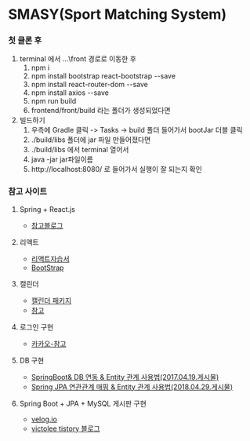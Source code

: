 # SMASY(Sport Matching System)

### 첫 클론 후
1. terminal 에서 \...\front 경로로 이동한 후 
    1. npm i
    2. npm install bootstrap react-bootstrap --save
    3. npm install react-router-dom --save
    4. npm install axios --save
    5. npm run build
    6. frontend/front/build 라는 폴더가 생성되었다면
2. 빌드하기
    1. 우측에 Gradle 클릭 -> Tasks -> build 폴더 들어가서 bootJar 더블 클릭
    2. ./build/libs 폴더에 jar 파일 만들어졌다면
    3. ./build/libs 에서 terminal 열어서 
    4. java -jar jar파일이름 
    5. http://localhost:8080/ 로 들어가서 실행이 잘 되는지 확인

    
### 참고 사이트
1. Spring + React.js
    - [참고블로그](https://lemontia.tistory.com/912)
    
2. 리액트
    - [리액트자습서](https://ko.reactjs.org/)
    - [BootStrap](https://react-bootstrap.github.io/)
    
3. 캘린더
    - [캘린더 패키지](https://www.npmjs.com/package/react-calendar)
    - [참고](https://codingmania.tistory.com/360)
    
4. 로그인 구현
    - [카카오-참고](https://electricburglar.tistory.com/151)
    
5. DB 구현
    - [SpringBoot& DB 연동 & Entity 관계 사용법(2017.04.19.게시물)](https://m.blog.naver.com/sim4858/220985748658)
    - [Spring JPA 연관관계 매핑 & Entity 관계 사용법(2018.04.29.게시물)](https://victorydntmd.tistory.com/208)

6. Spring Boot + JPA + MySQL 게시판 구현
    - [velog.io](https://velog.io/@max9106/Spring-Boot-%ED%94%84%EB%A1%9C%EC%A0%9D%ED%8A%B8-%EC%83%9D%EC%84%B1)
    - [victolee tistory 블로그](https://victorydntmd.tistory.com/320?category=764331)